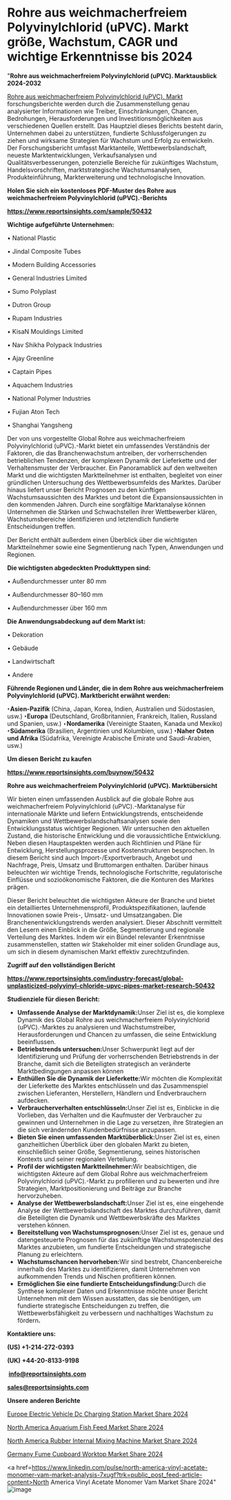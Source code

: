 # Rohre aus weichmacherfreiem Polyvinylchlorid (uPVC). Markt größe, Wachstum, CAGR und wichtige Erkenntnisse bis 2024

"<strong><b>Rohre aus weichmacherfreiem Polyvinylchlorid (uPVC). Marktausblick 2024-2032</b></strong>

<a href=https://www.reportsinsights.com/sample/50432>Rohre aus weichmacherfreiem Polyvinylchlorid (uPVC). Markt</a> forschungsberichte werden durch die Zusammenstellung genau analysierter Informationen wie Treiber, Einschränkungen, Chancen, Bedrohungen, Herausforderungen und Investitionsmöglichkeiten aus verschiedenen Quellen erstellt. Das Hauptziel dieses Berichts besteht darin, Unternehmen dabei zu unterstützen, fundierte Schlussfolgerungen zu ziehen und wirksame Strategien für Wachstum und Erfolg zu entwickeln. Der Forschungsbericht umfasst Marktanteile, Wettbewerbslandschaft, neueste Marktentwicklungen, Verkaufsanalysen und Qualitätsverbesserungen, potenzielle Bereiche für zukünftiges Wachstum, Handelsvorschriften, marktstrategische Wachstumsanalysen, Produkteinführung, Markterweiterung und technologische Innovation.

<strong><b>Holen Sie sich ein kostenloses PDF-Muster des Rohre aus weichmacherfreiem Polyvinylchlorid (uPVC).-Berichts</b></strong>

<a href=https://www.reportsinsights.com/sample/50432><strong><u>https://www.reportsinsights.com/sample/50432</u></strong></a>

<strong>Wichtige aufgeführte Unternehmen:</strong>

• National Plastic

• Jindal Composite Tubes

• Modern Building Accessories

• General Industries Limited

• Sumo Polyplast

• Dutron Group

• Rupam Industries

• KisaN Mouldings Limited

• Nav Shikha Polypack Industries

• Ajay Greenline

• Captain Pipes

• Aquachem Industries

• National Polymer Industries

• Fujian Aton Tech

• Shanghai Yangsheng

Der von uns vorgestellte Global Rohre aus weichmacherfreiem Polyvinylchlorid (uPVC).-Markt bietet ein umfassendes Verständnis der Faktoren, die das Branchenwachstum antreiben, der vorherrschenden betrieblichen Tendenzen, der komplexen Dynamik der Lieferkette und der Verhaltensmuster der Verbraucher. Ein Panoramablick auf den weltweiten Markt und die wichtigsten Marktteilnehmer ist enthalten, begleitet von einer gründlichen Untersuchung des Wettbewerbsumfelds des Marktes. Darüber hinaus liefert unser Bericht Prognosen zu den künftigen Wachstumsaussichten des Marktes und betont die Expansionsaussichten in den kommenden Jahren. Durch eine sorgfältige Marktanalyse können Unternehmen die Stärken und Schwachstellen ihrer Wettbewerber klären, Wachstumsbereiche identifizieren und letztendlich fundierte Entscheidungen treffen.

Der Bericht enthält außerdem einen Überblick über die wichtigsten Marktteilnehmer sowie eine Segmentierung nach Typen, Anwendungen und Regionen.

<strong>Die wichtigsten abgedeckten Produkttypen sind:</strong>

• Außendurchmesser unter 80 mm

• Außendurchmesser 80–160 mm

• Außendurchmesser über 160 mm

<Strong>Die Anwendungsabdeckung auf dem Markt ist:</Strong>

• Dekoration

• Gebäude

• Landwirtschaft

• Andere

<strong><b>Führende Regionen und Länder, die in dem Rohre aus weichmacherfreiem Polyvinylchlorid (uPVC). Marktbericht erwähnt werden:</b></strong>

<strong><b>‣Asien-Pazifik</b></strong> (China, Japan, Korea, Indien, Australien und Südostasien, usw.)
<strong><b>‣Europa</b></strong> (Deutschland, Großbritannien, Frankreich, Italien, Russland und Spanien, usw.)
‣<strong><b>Nordamerika</b></strong> (Vereinigte Staaten, Kanada und Mexiko)
<strong><b>‣Südamerika</b></strong> (Brasilien, Argentinien und Kolumbien, usw.)
<strong><b>‣Naher Osten und Afrika</b></strong> (Südafrika, Vereinigte Arabische Emirate und Saudi-Arabien, usw.)

<strong>Um diesen Bericht zu kaufen</strong>

<a href=https://www.reportsinsights.com/buynow/50432><strong><u>https://www.reportsinsights.com/buynow/50432</u></strong></a>

<strong>Rohre aus weichmacherfreiem Polyvinylchlorid (uPVC). Marktübersicht</strong>

Wir bieten einen umfassenden Ausblick auf die globale Rohre aus weichmacherfreiem Polyvinylchlorid (uPVC).-Marktanalyse für internationale Märkte und liefern Entwicklungstrends, entscheidende Dynamiken und Wettbewerbslandschaftsanalysen sowie den Entwicklungsstatus wichtiger Regionen. Wir untersuchen den aktuellen Zustand, die historische Entwicklung und die voraussichtliche Entwicklung. Neben diesen Hauptaspekten werden auch Richtlinien und Pläne für Entwicklung, Herstellungsprozesse und Kostenstrukturen besprochen. In diesem Bericht sind auch Import-/Exportverbrauch, Angebot und Nachfrage, Preis, Umsatz und Bruttomargen enthalten. Darüber hinaus beleuchten wir wichtige Trends, technologische Fortschritte, regulatorische Einflüsse und sozioökonomische Faktoren, die die Konturen des Marktes prägen.

Dieser Bericht beleuchtet die wichtigsten Akteure der Branche und bietet ein detailliertes Unternehmensprofil, Produktspezifikationen, laufende Innovationen sowie Preis-, Umsatz- und Umsatzangaben. Die Branchenentwicklungstrends werden analysiert. Dieser Abschnitt vermittelt den Lesern einen Einblick in die Größe, Segmentierung und regionale Verteilung des Marktes. Indem wir ein Bündel relevanter Erkenntnisse zusammenstellen, statten wir Stakeholder mit einer soliden Grundlage aus, um sich in diesem dynamischen Markt effektiv zurechtzufinden.

<strong>Zugriff auf den vollständigen Bericht</strong>

<a href=https://www.reportsinsights.com/industry-forecast/global-unplasticized-polyvinyl-chloride-upvc-pipes-market-research-50432><strong>https://www.reportsinsights.com/industry-forecast/global-unplasticized-polyvinyl-chloride-upvc-pipes-market-research-50432</strong></a>

<strong>Studienziele für diesen Bericht:</strong>
<ul>
  <li><strong>Umfassende Analyse der Marktdynamik:</strong>Unser Ziel ist es, die komplexe Dynamik des Global Rohre aus weichmacherfreiem Polyvinylchlorid (uPVC).-Marktes zu analysieren und Wachstumstreiber, Herausforderungen und Chancen zu umfassen, die seine Entwicklung beeinflussen.</li>
  <li><strong>Betriebstrends untersuchen:</strong>Unser Schwerpunkt liegt auf der Identifizierung und Prüfung der vorherrschenden Betriebstrends in der Branche, damit sich die Beteiligten strategisch an veränderte Marktbedingungen anpassen können</li>
  <li><strong>Enthüllen Sie die Dynamik der Lieferkette:</strong>Wir möchten die Komplexität der Lieferkette des Marktes entschlüsseln und das Zusammenspiel zwischen Lieferanten, Herstellern, Händlern und Endverbrauchern aufdecken.</li>
  <li><strong>Verbraucherverhalten entschlüsseln:</strong>Unser Ziel ist es, Einblicke in die Vorlieben, das Verhalten und die Kaufmuster der Verbraucher zu gewinnen und Unternehmen in die Lage zu versetzen, ihre Strategien an die sich verändernden Kundenbedürfnisse anzupassen.</li>
  <li><strong>Bieten Sie einen umfassenden Marktüberblick:</strong>Unser Ziel ist es, einen ganzheitlichen Überblick über den globalen Markt zu bieten, einschließlich seiner Größe, Segmentierung, seines historischen Kontexts und seiner regionalen Verteilung.</li>
  <li><strong>Profil der wichtigsten Marktteilnehmer:</strong>Wir beabsichtigen, die wichtigsten Akteure auf dem Global Rohre aus weichmacherfreiem Polyvinylchlorid (uPVC).-Markt zu profilieren und zu bewerten und ihre Strategien, Marktpositionierung und Beiträge zur Branche hervorzuheben.</li>
  <li><strong>Analyse der Wettbewerbslandschaft:</strong>Unser Ziel ist es, eine eingehende Analyse der Wettbewerbslandschaft des Marktes durchzuführen, damit die Beteiligten die Dynamik und Wettbewerbskräfte des Marktes verstehen können.</li>
  <li><strong>Bereitstellung von Wachstumsprognosen:</strong>Unser Ziel ist es, genaue und datengesteuerte Prognosen für das zukünftige Wachstumspotenzial des Marktes anzubieten, um fundierte Entscheidungen und strategische Planung zu erleichtern.</li>
  <li><strong>Wachstumschancen hervorheben:</strong>Wir sind bestrebt, Chancenbereiche innerhalb des Marktes zu identifizieren, damit Unternehmen von aufkommenden Trends und Nischen profitieren können.</li>
  <li><strong>Ermöglichen Sie eine fundierte Entscheidungsfindung:</strong>Durch die Synthese komplexer Daten und Erkenntnisse möchte unser Bericht Unternehmen mit dem Wissen ausstatten, das sie benötigen, um fundierte strategische Entscheidungen zu treffen, die Wettbewerbsfähigkeit zu verbessern und nachhaltiges Wachstum zu fördern<strong>.</strong></li>
</ul>
<strong>Kontaktiere uns:</strong>

<strong>(US) +1-214-272-0393</strong>

<strong>(UK) +44-20-8133-9198</strong>

<strong> </strong><a href=info@reportsinsights.com><strong><u>info@reportsinsights.com</u></strong></a>

<a href=sales@reportsinsights.com><strong><u>sales@reportsinsights.com</u></strong></a>

<strong>Unsere anderen Berichte</strong>

<a href=https://www.linkedin.com/pulse/europe-electric-vehicle-dc-charging-station-market-acnif >Europe Electric Vehicle Dc Charging Station Market Share 2024</a>

<a href=https://www.linkedin.com/pulse/north-america-aquarium-fish-feed-market-growth-z3q0f/>North America Aquarium Fish Feed Market Share 2024</a>

<a href=https://www.linkedin.com/pulse/north-america-rubber-internal-mixing-machine-market-klnze/>North America Rubber Internal Mixing Machine Market Share 2024</a>

<a href=https://www.linkedin.com/pulse/germany-fume-cupboard-worktop-market-size-research-tmiwf/>Germany Fume Cupboard Worktop Market Share 2024</a>

<a href=https://www.linkedin.com/pulse/north-america-vinyl-acetate-monomer-vam-market-analysis-7xugf?trk=public_post_feed-article-content>North America Vinyl Acetate Monomer Vam Market Share 2024</a>"
![image](https://github.com/Jaayaachit/RIMedtec/assets/158452289/7f4a2f49-1780-444e-bdc4-5dd6c643d09d)
